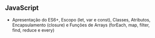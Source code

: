 ## JavaScript

* Apresentação do ES6+, Escopo (let, var e const), Classes, Atributos, Encapsulamento (closure) e Funções de Arrays (forEach, map, filter, find, reduce e every)